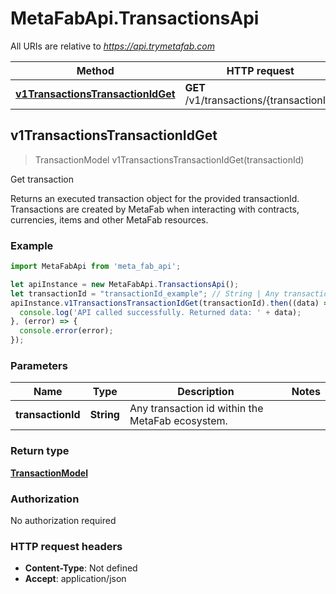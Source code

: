 # MetaFabApi.TransactionsApi

All URIs are relative to *https://api.trymetafab.com*

Method | HTTP request | Description
------------- | ------------- | -------------
[**v1TransactionsTransactionIdGet**](TransactionsApi.md#v1TransactionsTransactionIdGet) | **GET** /v1/transactions/{transactionId} | Get transaction



## v1TransactionsTransactionIdGet

> TransactionModel v1TransactionsTransactionIdGet(transactionId)

Get transaction

Returns an executed transaction object for the provided transactionId. Transactions are created by MetaFab when interacting with contracts, currencies, items and other MetaFab resources.

### Example

```javascript
import MetaFabApi from 'meta_fab_api';

let apiInstance = new MetaFabApi.TransactionsApi();
let transactionId = "transactionId_example"; // String | Any transaction id within the MetaFab ecosystem.
apiInstance.v1TransactionsTransactionIdGet(transactionId).then((data) => {
  console.log('API called successfully. Returned data: ' + data);
}, (error) => {
  console.error(error);
});

```

### Parameters


Name | Type | Description  | Notes
------------- | ------------- | ------------- | -------------
 **transactionId** | **String**| Any transaction id within the MetaFab ecosystem. | 

### Return type

[**TransactionModel**](TransactionModel.md)

### Authorization

No authorization required

### HTTP request headers

- **Content-Type**: Not defined
- **Accept**: application/json

